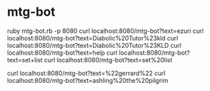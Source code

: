 # mtg-bot

ruby mtg-bot.rb -p 8080
curl localhost:8080/mtg-bot?text=ezuri
curl localhost:8080/mtg-bot?text=Diabolic%20Tutor%23kld
curl localhost:8080/mtg-bot?text=Diabolic%20Tutor%23KLD
curl localhost:8080/mtg-bot?text=help
curl localhost:8080/mtg-bot?text=set+list
curl localhost:8080/mtg-bot?text=set%20list

curl localhost:8080/mtg-bot?text=%22gerrard%22
curl localhost:8080/mtg-bot?text=ashling%20the%20pilgrim

